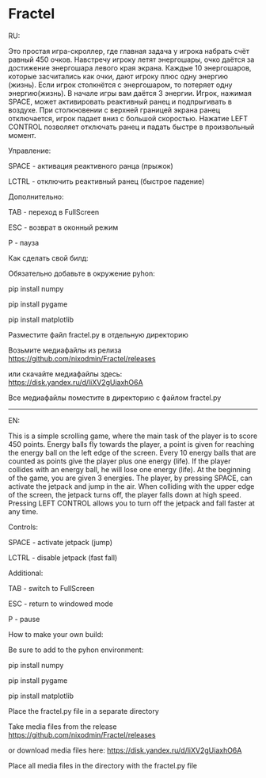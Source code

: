 # Fractel

RU:

Это простая игра-скроллер, где главная задача у игрока набрать счёт равный 450 очков.
Навстречу игроку летят энергошары, очко даётся за достижение энергошара левого края экрана.
Каждые 10 энергошаров, которые засчитались как очки, дают игроку плюс одну энергию (жизнь).
Если игрок столкнётся с энергошаром, то потеряет одну энергию(жизнь). В начале игры вам даётся 3 энергии.
Игрок, нажимая SPACE, может активировать реактивный ранец и подпрыгивать в воздухе.
При столкновении с верхней границей экрана ранец отключается, игрок падает вниз с большой скоростью.
Нажатие LEFT CONTROL позволяет отключать ранец и падать быстре в произвольный момент.

Управление:

SPACE - активация реактивного ранца (прыжок)

LCTRL - отключить реактивный ранец (быстрое падение)

Дополнительно:

TAB - переход в FullScreen

ESC - возврат в оконный режим

P - пауза


Как сделать свой билд:

Обязательно добавьте в окружение pyhon:

pip install numpy

pip install pygame

pip install matplotlib


Разместите файл fractel.py в отдельную директорию

Возьмите медиафайлы из релиза https://github.com/nixodmin/Fractel/releases

или скачайте медиафайлы здесь: https://disk.yandex.ru/d/liXV2gUiaxhO6A

Все медиафайлы поместите в директорию с файлом  fractel.py

---------------------------------------

EN:

This is a simple scrolling game, where the main task of the player is to score 450 points.
Energy balls fly towards the player, a point is given for reaching the energy ball on the left edge of the screen.
Every 10 energy balls that are counted as points give the player plus one energy (life).
If the player collides with an energy ball, he will lose one energy (life). At the beginning of the game, you are given 3 energies.
The player, by pressing SPACE, can activate the jetpack and jump in the air.
When colliding with the upper edge of the screen, the jetpack turns off, the player falls down at high speed.
Pressing LEFT CONTROL allows you to turn off the jetpack and fall faster at any time.

Controls:

SPACE - activate jetpack (jump)

LCTRL - disable jetpack (fast fall)

Additional:

TAB - switch to FullScreen

ESC - return to windowed mode

P - pause

How to make your own build:

Be sure to add to the pyhon environment:

pip install numpy

pip install pygame

pip install matplotlib

Place the fractel.py file in a separate directory

Take media files from the release https://github.com/nixodmin/Fractel/releases

or download media files here: https://disk.yandex.ru/d/liXV2gUiaxhO6A

Place all media files in the directory with the fractel.py file


